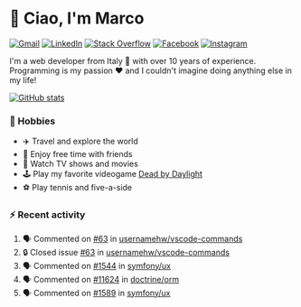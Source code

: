 # 👋 Ciao, I'm Marco

[![Gmail](https://img.shields.io/badge/Gmail-%23BB001B?style=flat-square&logo=gmail&logoColor=white)](mailto:gremo1982@gmail.com)
[![LinkedIn](https://img.shields.io/badge/LinkedIn-%230e76a8?style=flat-square&logo=linkedin)](https://www.linkedin.com/in/marco-polichetti)
[![Stack Overflow](https://img.shields.io/stackexchange/stackoverflow/r/220180?style=flat&logo=stackoverflow&label=Stack%20Overflow&color=%23F47F24)](https://stackoverflow.com/users/220180)
[![Facebook](https://img.shields.io/badge/-Facebook-%234267B2?style=flat-square&logo=facebook&logoColor=white)](https://www.facebook.com/marco.poliketti)
[![Instagram](https://img.shields.io/badge/-Instagram-%23C13584?style=flat-square&logo=instagram&logoColor=white)](https://www.instagram.com/marco.gremo)

I'm a web developer from Italy 🍕 with over 10 years of experience. Programming is my passion ❤️ and I couldn't imagine doing anything else in my life!

[![GitHub stats](https://github-readme-stats.vercel.app/api?username=gremo&show_icons=true&rank_icon=github&theme=transparent)](https://github.com/anuraghazra/github-readme-stats)

### 📅 Hobbies

- ✈️ Travel and explore the world
- 🍻 Enjoy free time with friends
- 🎥 Watch TV shows and movies
- 🕹️ Play my favorite videogame [Dead by Daylight](https://deadbydaylight.com)
- ⚽ Play tennis and five-a-side

### ⚡ Recent activity

<!--START_SECTION:activity-->
1. 🗣 Commented on [#63](https://github.com/usernamehw/vscode-commands/issues/63#issuecomment-2994102656) in [usernamehw/vscode-commands](https://github.com/usernamehw/vscode-commands)
2. 🔒 Closed issue [#63](https://github.com/usernamehw/vscode-commands/issues/63) in [usernamehw/vscode-commands](https://github.com/usernamehw/vscode-commands)
3. 🗣 Commented on [#1544](https://github.com/symfony/ux/issues/1544#issuecomment-2989068277) in [symfony/ux](https://github.com/symfony/ux)
4. 🗣 Commented on [#11624](https://github.com/doctrine/orm/issues/11624#issuecomment-2988996789) in [doctrine/orm](https://github.com/doctrine/orm)
5. 🗣 Commented on [#1589](https://github.com/symfony/ux/issues/1589#issuecomment-2988899835) in [symfony/ux](https://github.com/symfony/ux)
<!--END_SECTION:activity-->
